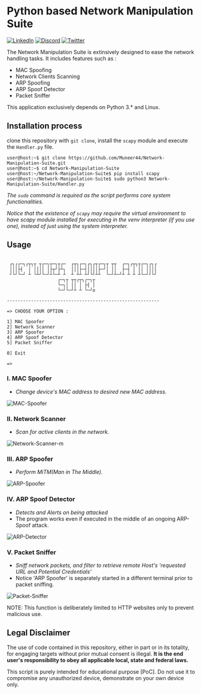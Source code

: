 # Python based Network Manipulation Suite

[![LinkedIn](https://img.shields.io/badge/Reddit-EONRaider-FF4500?style=flat-square&logo=reddit)](https://www.linkedin.com/in/muneer44/)
[![Discord](https://img.shields.io/badge/Discord-EONRaider-7289DA?style=flat-square&logo=discord)](https://discord.gg/KVjWBptv)
[![Twitter](https://img.shields.io/badge/Twitter-eon__raider-38A1F3?style=flat-square&logo=twitter)](https://twitter.com/intent/follow?screen_name=eon_raider)

The Network Manipulation Suite is extinsively designed to ease the network handling tasks. 
It includes features such as :
- MAC Spoofing
- Network Clients Scanning
- ARP Spoofing
- ARP Spoof Detector
- Packet Sniffer 


This application exclusively depends on Python 3.* and Linux.


## Installation process
clone this repository with `git clone`, install the `scapy` module and execute the `Handler.py` file.
```
user@host:~$ git clone https://github.com/Muneer44/Network-Manipulation-Suite.git
user@host:~$ cd Network-Manipulation-Suite
user@host:~/Network-Manipulation-Suite$ pip install scapy
user@host:~/Network-Manipulation-Suite$ sudo python3 Network-Manipulation-Suite/Handler.py
```

*The `sudo` command is required as the script performs core system functionalities.*

*Notice that the existence of `scapy` may require the virtual environment to have scapy module installed for executing in the venv interpreter (if you use one),
instead of just using the system interpreter.*

## Usage
```
 
 ┌┐┌┌─┐┌┬┐┬ ┬┌─┐┬─┐┬┌─  ┌┬┐┌─┐┌┐┌┬┌─┐┬ ┬┬  ┌─┐┌┬┐┬┌─┐┌┐┌  
 │││├┤  │ ││││ │├┬┘├┴┐  │││├─┤││││├─┘│ ││  ├─┤ │ ││ ││││  
 ┘└┘└─┘ ┴ └┴┘└─┘┴└─┴ ┴  ┴ ┴┴ ┴┘└┘┴┴  └─┘┴─┘┴ ┴ ┴ ┴└─┘┘└┘  
                   ┌─┐┬ ┬┬┌┬┐┌─┐┬                         
                   └─┐│ ││ │ ├┤ │                         
                   └─┘└─┘┴ ┴ └─┘o                  
                                   
---------------------------------------------------------

=> CHOOSE YOUR OPTION : 

1] MAC Spoofer 
2] Network Scanner 
3] ARP Spoofer 
4] ARP Spoof Detector
5] Packet Sniffer 

0] Exit 

=>

```
### I. MAC Spoofer
- *Change device's MAC address to desired new MAC address.*

![MAC-Spoofer](https://user-images.githubusercontent.com/117259069/200348959-5992fa38-5199-4404-871c-c202b7039b8e.gif)

### II. Network Scanner
- *Scan for active clients in the network.*

![Network-Scanner-m](https://user-images.githubusercontent.com/117259069/200354111-be6f9163-c157-4f99-80df-7b8febfb03dc.gif)

### III. ARP Spoofer
- *Perform MiTM(Man in The Middle).*

![ARP-Spoofer](https://user-images.githubusercontent.com/117259069/200348952-fe250132-05fe-4dc4-8463-d1d45a628710.gif)

### IV. ARP Spoof Detector
- *Detects and Alerts on being attacked*
- The program works even if executed in the middle of an ongoing ARP-Spoof attack.

![ARP-Detector](https://user-images.githubusercontent.com/117259069/200347861-1aa659f0-5624-4c9c-85a5-3fdd5bf14365.gif)

### V. Packet Sniffer
- *Sniff network packets, and filter to retrieve remote Host's 'requested URL and Potential Credentials'*
- Notice 'ARP Spoofer' is separately started in a different terminal prior to packet sniffing.

![Packet-Sniffer](https://user-images.githubusercontent.com/117259069/200348965-f82ce63b-a873-436c-aafb-2e1947e41131.gif)

NOTE: This function is deliberately limited to HTTP websites only to prevent malicious use.


## Legal Disclaimer
The use of code contained in this repository, either in part or in its totality,
for engaging targets without prior mutual consent is illegal. **It is
the end user's responsibility to obey all applicable local, state and
federal laws.**

This script is purely intended for educational purpose [PoC]. Do not use it to compromise any unauthorized device, demonstrate on your own device only.
